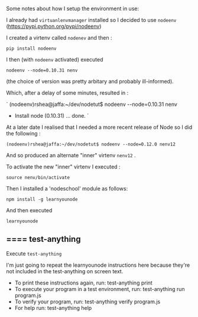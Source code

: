 Some notes about how I setup the environment in use:

I already had `virtuanlenvmanager` installed so I decided to use `nodeenv` (https://pypi.python.org/pypi/nodeenv)

I created a virtenv called `nodenev` and then :

`pip install nodeenv`

I then (with `nodeenv` activated) executed 

`nodeenv --node=0.10.31 nenv`

(the choice of version was pretty arbitary and probably ill-informed).

Which, after a delay of some minutes, resulted in :

`
(nodeenv)rshea@jaffa:~/dev/nodetut$ nodeenv --node=0.10.31 nenv
 * Install node (0.10.31) ... done.
`

At a later date I realised that I needed a more recent release of Node so I did the following :

`
(nodeenv)rshea@jaffa:~/dev/nodetut$ nodeenv --node=0.12.0 nenv12
`

And so produced an alternate "inner" virtenv `nenv12` .

To activate the new "inner" virtenv I executed : 

`
source nenv/bin/activate
`

Then I installed a 'nodeschool' module as follows:

`npm install -g learnyounode`

And then executed

`learnyounode`


====
test-anything
----
Execute 
`test-anything`

I'm just going to repeat the learnyounode instructions here because they're not included in the test-anything on screen text.

 * To print these instructions again, run: test-anything print
 * To execute your program in a test environment, run: test-anything run program.js
 * To verify your program, run: test-anything verify program.js
 * For help run: test-anything help

